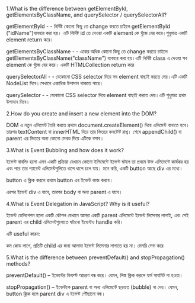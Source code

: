 1.What is the difference between getElementById, getElementsByClassName, and querySelector / querySelectorAll?

getElementById - - নির্দিষ্ট কোনো কিছু তে change করতে চাইলে getElementById ("idName")ব্যবহার করা হয়। এটি নির্দিষ্ট id তে দেওয়া একটি element কে খুঁজে বের করে।শুধুমাত্র একটি element return করে।
 
getElementsByClassName - - একের অধিক কোনো কিছু তে change করতে চাইলে getElementsByClassName("className") ব্যবহার করা হয়।এটি নির্দিষ্ট class এ দেওয়া সব element কে খুঁজে বের করে। একটি HTMLCollection return করে

querySelectorAll - - যেকোনো CSS selector দিয়ে সব element বাছাই করতে দেয়।এটি একটি NodeList দিবে।সেখানে একাধিক উপাদান থাকতে পারে।

querySelector - - যেকোনো CSS selector দিয়ে element বাছাই করতে দেয়।এটি শুধুমাত্র প্রথম উপাদান  দিবে।



2.How do you create and insert a new element into the DOM?

DOM এ নতুন এলিমেন্ট তৈরি করতে প্রথমে document.createElement() দিয়ে এলিমেন্ট বানাতে হবে। তারপর textContent বা innerHTML দিয়ে তার ভিতরে কনটেন্ট রাখ্ব। শেষে appendChild() বা parent এর ভিতরে অন্য কোনো মেথড দিয়ে এটিকে বসাব।

3.What is Event Bubbling and how does it work?


ইভেন্ট বাবলিং হলো এমন একটি প্রক্রিয়া যেখানে কোনো ইলিমেন্টে ইভেন্ট ঘটলে তা প্রথমে উক্ত এলিমেন্টে কার্যকর হয় এবং পরে তার প্যারেন্ট এলিমেন্টগুলিতে ধাপে ধাপে চলে যায়।
মনে করি,
একটি button আছে div এর মধ্যে।

button এ ক্লিক করলে প্রথমে button এর ইভেন্ট কাজ করবে।

এরপর ইভেন্ট div এ যাবে, তারপর body বা অন্য parent এ যাবে।

4.What is Event Delegation in JavaScript? Why is it useful?


ইভেন্ট ডেলিগেশন হলো একটি কৌশল যেখানে আমরা একটি parent এলিমেন্টে ইভেন্ট লিসেনার লাগাই, এবং সেই parent এর child এলিমেন্টগুলোতে ঘটানো ইভেন্টও handle করি।

 এটি useful কারন:

কম কোড লাগে, প্রতিটি child এর জন্য আলাদা ইভেন্ট লিসেনার লাগাতে হয় না।
মেমরি সেভ করে

5.What is the difference between preventDefault() and stopPropagation() methods?


preventDefault() – ইভেন্টের ডিফল্ট আচরণ বন্ধ করে। যেমন, লিঙ্ক ক্লিক করলে  ফর্ম সাবমিট না হওয়া।

stopPropagation() – ইভেন্টকে parent বা অন্য এলিমেন্টে ছড়াতে (bubble) না দেয়। যেমন, button ক্লিক হলে parent div এ ইভেন্ট পৌঁছানো বন্ধ।

